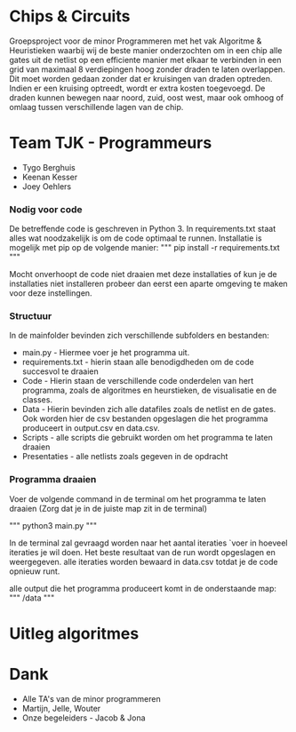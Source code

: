 # Chips & Circuits
Groepsproject voor de minor Programmeren met het vak Algoritme & Heuristieken waarbij wij de beste manier onderzochten om in een chip alle gates uit de netlist op een efficiente manier met elkaar te verbinden in een grid van maximaal 8 verdiepingen hoog zonder draden te laten overlappen. Dit moet worden gedaan zonder dat er kruisingen van draden optreden. Indien er een kruising optreedt, wordt er extra kosten toegevoegd. De draden kunnen bewegen naar noord, zuid, oost west, maar ook omhoog of omlaag tussen verschillende lagen van de chip.

# Team TJK - Programmeurs
* Tygo Berghuis
* Keenan Kesser
* Joey Oehlers

### Nodig voor code
De betreffende code is geschreven in Python 3. In requirements.txt staat alles wat noodzakelijk is om de code optimaal te runnen. Installatie is mogelijk met pip op de volgende manier: 
"""
pip install -r requirements.txt
"""

Mocht onverhoopt de code niet draaien met deze installaties of kun je de installaties niet installeren probeer dan eerst een aparte omgeving te maken voor deze instellingen.

### Structuur
In de mainfolder bevinden zich verschillende subfolders en bestanden:

* main.py - Hiermee voer je het programma uit.
* requirements.txt - hierin staan alle benodigdheden om de code succesvol te draaien
* Code - Hierin staan de verschillende code onderdelen van hert programma, 
  zoals de algoritmes en heurstieken, de visualisatie en de classes.
* Data - Hierin bevinden zich alle datafiles zoals de netlist en de gates.
  Ook worden hier de csv bestanden opgeslagen die het programma produceert 
  in output.csv en data.csv.
* Scripts - alle scripts die gebruikt worden om het programma te laten draaien
* Presentaties - alle netlists zoals gegeven in de opdracht

### Programma draaien

Voer de volgende command in de terminal om het programma te laten draaien
(Zorg dat je in de juiste map zit in de terminal)

"""
python3 main.py
"""

In de terminal zal gevraagd worden naar het aantal iteraties
`voer in hoeveel iteraties je wil doen.
Het beste resultaat van de run wordt opgeslagen en weergegeven.
alle iteraties worden bewaard in data.csv totdat je de code opnieuw runt.

alle output die het programma produceert komt in de onderstaande map:
"""
/data
"""

# Uitleg algoritmes





# Dank
* Alle TA's van de minor programmeren 
* Martijn, Jelle, Wouter 
* Onze begeleiders - Jacob & Jona


